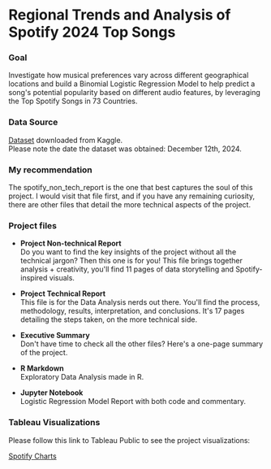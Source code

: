 # Regional Trends and Analysis of Spotify 2024 Top Songs

### Goal

Investigate how musical preferences vary across different geographical locations and build a Binomial Logistic Regression Model to help predict a song's potential popularity based on different audio features, by leveraging the Top Spotify Songs in 73 Countries.

### Data Source

[Dataset](https://www.kaggle.com/datasets/asaniczka/top-spotify-songs-in-73-countries-daily-updated) downloaded from Kaggle.<br>
Please note the date the dataset was obtained: December 12th, 2024.

### My recommendation

The spotify_non_tech_report is the one that best captures the soul of this project. 
I would visit that file first, and if you have any remaining curiosity, there are other files that detail the more technical aspects of the project. 

### Project files

* <b>Project Non-technical Report</b><br>
Do you want to find the key insights of the project without all the technical jargon? Then this one is for you!
This file brings together analysis + creativity, you'll find 11 pages of data storytelling and Spotify-inspired visuals.

* <b>Project Technical Report</b><br>
This file is for the Data Analysis nerds out there. You'll find the process, methodology, results, interpretation, and conclusions.
It's 17 pages detailing the steps taken, on the more technical side.

* <b>Executive Summary</b><br>
Don't have time to check all the other files? Here's a one-page summary of the project.

* <b>R Markdown</b><br>
Exploratory Data Analysis made in R. 

* <b>Jupyter Notebook</b><br>
Logistic Regression Model Report with both code and commentary.

### Tableau Visualizations

Please follow this link to Tableau Public to see the project visualizations:

[Spotify Charts](https://public.tableau.com/views/spotify_charts_17353242293170/SpotifyCorrelations?:language=en-US&:sid=&:redirect=auth&:display_count=n&:origin=viz_share_link)		

